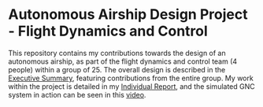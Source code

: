 # Autonomous Airship Design Project - Flight Dynamics and Control
This repository contains my contributions towards the design of an autonomous airship, as part of the flight dynamics and control team (4 people) within a group of 25. The overall design is described in the [Executive Summary](https://github.com/alexpopov1/autonomous-airship-GNC/blob/main/Autonomous%20Airship%20Executive%20Summary.pdf), featuring contributions from the entire group. My work within the project is detailed in my [Individual Report](https://github.com/alexpopov1/autonomous-airship-GNC/blob/main/GDP%20Individual%20Report.pdf), and the simulated GNC system in action can be seen in this [video](https://github.com/alexpopov1/autonomous-airship-GNC/blob/main/GNC%20Simulation.mp4).
